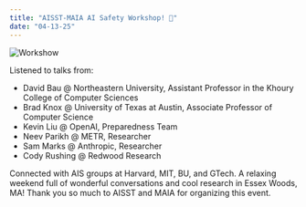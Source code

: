 ```yaml
---
title: "AISST-MAIA AI Safety Workshop! 🌳"
date: "04-13-25"
---
```


![Workshow](/news/aisst_maia_workshop.jpg)

Listened to talks from:
* David Bau @ Northeastern University, Assistant Professor in the Khoury College of Computer Sciences
* Brad Knox @ University of Texas at Austin, Associate Professor of Computer Science
* Kevin Liu @ OpenAI, Preparedness Team
* Neev Parikh @ METR, Researcher
* Sam Marks @ Anthropic, Researcher
* Cody Rushing @ Redwood Research

Connected with AIS groups at Harvard, MIT, BU, and GTech. A relaxing weekend full of wonderful conversations and cool research in Essex Woods, MA! Thank you so much to AISST and MAIA for organizing this event.